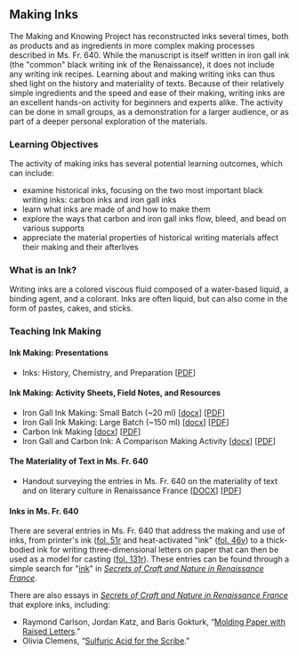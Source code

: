 ## Making Inks

The Making and Knowing Project has reconstructed inks several times, both as products and as ingredients in more complex making processes described in Ms. Fr. 640. While the manuscript is itself written in iron gall ink (the "common" black writing ink of the Renaissance), it does not include any writing ink recipes. Learning about and making writing inks can thus shed light on the history and materiality of texts. Because of their relatively simple ingredients and the speed and ease of their making, writing inks are an excellent hands-on activity for beginners and experts alike. The activity can be done in small groups, as a demonstration for a larger audience, or as part of a deeper personal exploration of the materials. 

### Learning Objectives
The activity of making inks has several potential learning outcomes, which can include:
- examine historical inks, focusing on the two most important black writing inks: carbon inks and iron gall inks
- learn what inks are made of and how to make them
- explore the ways that carbon and iron gall inks flow, bleed, and bead on various supports 
- appreciate the material properties of historical writing materials affect their making and their afterlives

### What is an Ink?
Writing inks are a colored viscous fluid composed of a water-based liquid, a binding agent, and a colorant. Inks are often liquid, but can also come in the form of pastes, cakes, and sticks.


### Teaching Ink Making

#### Ink Making: Presentations
- Inks: History, Chemistry, and Preparation [[PDF](/documents/pdf/presentation_iron-gall-inks-2023.pdf)]

#### Ink Making: Activity Sheets, Field Notes, and Resources
- Iron Gall Ink Making: Small Batch (~20 ml) [[docx](/documents/docx/2023_iron-gall-ink-worksheet_small-batch.docx)] [[PDF](/documents/pdf/2023_iron-gall-ink-worksheet_small-batch.pdf)]
- Iron Gall Ink Making: Large Batch (~150 ml) [[docx](/documents/docx/2023_iron-gall-ink-worksheet_large-batch.docx)] [[PDF](/documents/pdf/2023_iron-gall-ink-worksheet_large-batch.pdf)]
- Carbon Ink Making [[docx](/documents/docx/carbon-ink-info-and-recipes.docx)] [[PDF](/documents/pdf/carbon-ink-info-and-recipes.pdf)]
- Iron Gall and Carbon Ink: A Comparison Making Activity [[docx](/documents/docx/inks-recipes_iron-gall-and-carbon.docx)] [[PDF](/documents/pdf/inks-recipes_iron-gall-and-carbon.pdf)]

#### The Materiality of Text in Ms. Fr. 640
- Handout surveying the entries in Ms. Fr. 640 on the materiality of text and on literary culture in Renaissance France
[[DOCX](/documents/docx/uchacz_2023_materialiality-of-text.docx)] [[PDF](/documents/pdf/uchacz_2023_materialiality-of-text.pdf)]

#### Inks in Ms. Fr. 640
There are several entries in Ms. Fr. 640 that address the making and use of inks, from printer's ink ([fol. 51r]([https://edition640.makingandknowing.org/#/search/folio/51r/tl?q=ink](https://edition640.makingandknowing.org/#/folios/51r/f/51r/tl)) and heat-activated "ink" ([fol. 46v](https://edition640.makingandknowing.org/#/folios/46v/tl)) to a thick-bodied ink for writing three-dimensional letters on paper that can then be used as a model for casting ([fol. 131r](https://edition640.makingandknowing.org/#/folios/131r/tl)). These entries can be found through a simple search for "[ink](https://edition640.makingandknowing.org/#/search?q=ink)" in [_Secrets of Craft and Nature in Renaissance France_](https://edition640.makingandknowing.org/#/).

There are also essays in [_Secrets of Craft and Nature in Renaissance France_](https://edition640.makingandknowing.org/#/) that explore inks, including:
- Raymond Carlson, Jordan Katz, and Baris Gokturk, “[Molding Paper with Raised Letters](https://edition640.makingandknowing.org/#/essays/ann_005_fa_14).”
- Olivia Clemens, “[Sulfuric Acid for the Scribe](https://edition640.makingandknowing.org/#/essays/ann_044_sp_16).”
